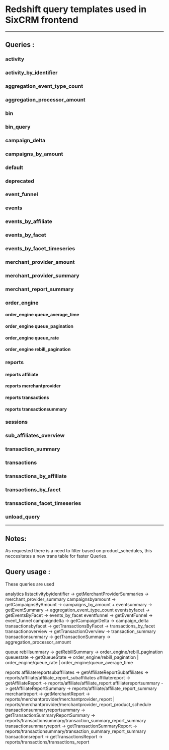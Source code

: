 # Redshift query templates used in SixCRM frontend

--------------------------------------------------------------------------------

## Queries :

### activity

### activity_by_identifier

### aggregation_event_type_count

### aggregation_processor_amount

### bin

### bin_query

### campaign_delta

### campaigns_by_amount

### default

### deprecated

### event_funnel

### events

### events_by_affiliate

### events_by_facet

### events_by_facet_timeseries

### merchant_provider_amount

### merchant_provider_summary

### merchant_report_summary

### order_engine

#### order_engine queue_average_time

#### order_engine queue_pagination

#### order_engine queue_rate

#### order_engine rebill_pagination

### reports

#### reports affiliate

#### reports merchantprovider

#### reports transactions

#### reports transactionsummary

### sessions

### sub_affiliates_overview

### transaction_summary

### transactions

### transactions_by_affiliate

### transactions_by_facet

### transactions_facet_timeseries

### unload_query

--------------------------------------------------------------------------------

## Notes:

As requested there is a need to filter based on product_schedules, this neccesitates a new trans table for faster Queries.

## Query usage :

These queries are used

analytics
listactivitybyidentifier -> getMerchantProviderSummaries -> merchant_provider_summary
campaignsbyamount -> getCampaignsByAmount -> campaigns_by_amount +
eventsummary -> getEventSummary -> aggregation_event_type_count
eventsbyfacet -> getEventsByFacet -> events_by_facet
eventfunnel -> getEventFunnel -> event_funnel
campaigndelta -> getCampaignDelta -> campaign_delta
transactionsbyfacet -> getTransactionsByFacet -> transactions_by_facet
transactionoverview -> getTransactionOverview -> transaction_summary
transactionsummary -> getTransactionSummary -> aggregation_processor_amount

queue
rebillsummary -> getRebillSummary -> order_engine/rebill_pagination
queuestate -> getQueueState -> order_engine/rebill_pagination | order_engine/queue_rate | order_engine/queue_average_time

reports
affiliatereportsubaffiliates -> getAffiliateReportSubaffiliates -> reports/affiliate/affiliate_report_subaffiliates
affiliatereport -> getAffiliateReport -> reports/affiliate/affiliate_report
affiliatereportsummary -> getAffiliateReportSummary -> reports/affiliate/affiliate_report_summary
merchantreport -> getMerchantReport -> reports/merchantprovider/merchantprovider_report | reports/merchantprovider/merchantprovider_report_product_schedule
transactionsummaryreportsummary -> getTransactionSummaryReportSummary -> reports/transactionsummary/transaction_summary_report_summary transactionsummaryreport -> getTransactionSummaryReport -> reports/transactionsummary/transaction_summary_report_summary
transactionsreport -> getTransactionsReport -> reports/transactions/transactions_report
